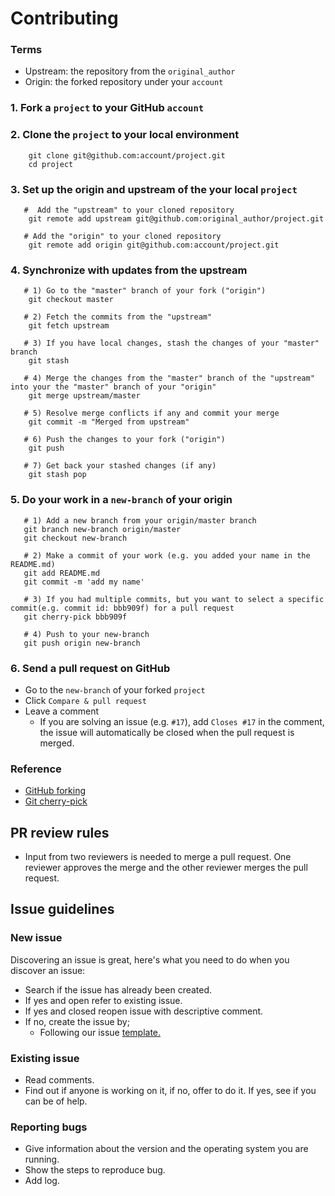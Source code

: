 
# Contributing

### Terms
  * Upstream: the repository from the ```original_author```
  * Origin: the forked repository under your ```account```


### 1. Fork a ```project``` to your GitHub ```account```
### 2. Clone the ```project``` to your local environment
```
    git clone git@github.com:account/project.git
    cd project
```
### 3. Set up the origin and upstream of the your local ```project```
```  
   #  Add the "upstream" to your cloned repository
    git remote add upstream git@github.com:original_author/project.git

   # Add the "origin" to your cloned repository
    git remote add origin git@github.com:account/project.git
```

### 4. Synchronize with updates from the upstream
```
   # 1) Go to the "master" branch of your fork ("origin")
    git checkout master

   # 2) Fetch the commits from the "upstream"
    git fetch upstream

   # 3) If you have local changes, stash the changes of your "master" branch
    git stash

   # 4) Merge the changes from the "master" branch of the "upstream" into your the "master" branch of your "origin"
    git merge upstream/master

   # 5) Resolve merge conflicts if any and commit your merge
    git commit -m "Merged from upstream"

   # 6) Push the changes to your fork ("origin")
    git push

   # 7) Get back your stashed changes (if any)
    git stash pop
```
### 5. Do your work in a ```new-branch``` of your origin
```
   # 1) Add a new branch from your origin/master branch
   git branch new-branch origin/master
   git checkout new-branch

   # 2) Make a commit of your work (e.g. you added your name in the README.md)
   git add README.md
   git commit -m 'add my name'

   # 3) If you had multiple commits, but you want to select a specific commit(e.g. commit id: bbb909f) for a pull request
   git cherry-pick bbb909f

   # 4) Push to your new-branch
   git push origin new-branch
```

### 6. Send a pull request on GitHub
 * Go to the ```new-branch``` of your forked ```project```
 * Click ```Compare & pull request```
 * Leave a comment
   * If you are solving an issue (e.g. ```#17```), add ```Closes #17``` in the comment, the issue will automatically be closed when the pull request is merged.


### Reference
* [GitHub forking](https://gist.github.com/Chaser324/ce0505fbed06b947d962)  
* [Git cherry-pick](https://git-scm.com/docs/git-cherry-pick)


## PR review rules
 * Input from two reviewers is needed to merge a pull request. One reviewer approves the merge and the other reviewer merges the pull request.


## Issue guidelines
### New issue
Discovering an issue is great, here's what you need to do when you discover an issue:
* Search if the issue has already been created.
* If yes and open refer to existing issue.
* If yes and closed reopen issue with descriptive comment.
* If no, create the issue by;
   * Following our issue [template.](https://github.com/pandas-dev/pandas/blob/master/.github/ISSUE_TEMPLATE.md)
### Existing issue
* Read comments.
* Find out if anyone is working on it, if no, offer to do it. If yes, see if you can be of help.
### Reporting bugs
* Give information about the version and the operating system you are running.
* Show the steps to reproduce bug.
* Add log.
